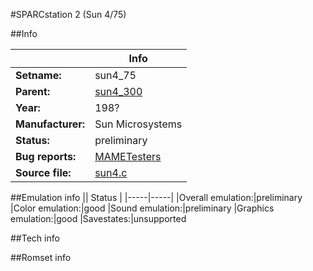 #SPARCstation 2 (Sun 4/75)

##Info

||Info|
|-----|-----|
|**Setname:**|sun4_75
|**Parent:**|[sun4_300](sun4_300.md)
|**Year:**|198?
|**Manufacturer:**|Sun Microsystems
|**Status:**|preliminary
|**Bug reports:**|[MAMETesters](http://mametesters.org/view_all_set.php?type=1&temporary=y&search=sun4.c)
|**Source file:**|[sun4.c](https://github.com/mamedev/mame/blob/master/src/mess/drivers/sun4.c)

##Emulation info
|| Status |
|-----|-----|
|Overall emulation:|preliminary
|Color emulation:|good
|Sound emulation:|preliminary
|Graphics emulation:|good
|Savestates:|unsupported

##Tech info

##Romset info

<!--- START OF EDITED COMMENT DO NOT TOUCH TEXT ABOVE-->
